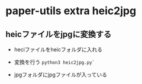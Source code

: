 # paper-utils extra heic2jpg

## heicファイルをjpgに変換する

- heciファイルをheicフォルダに入れる

- 変換を行う
``
python3 heic2jpg.py`
``

- jpgフォルダにjpgファイルが入っている

